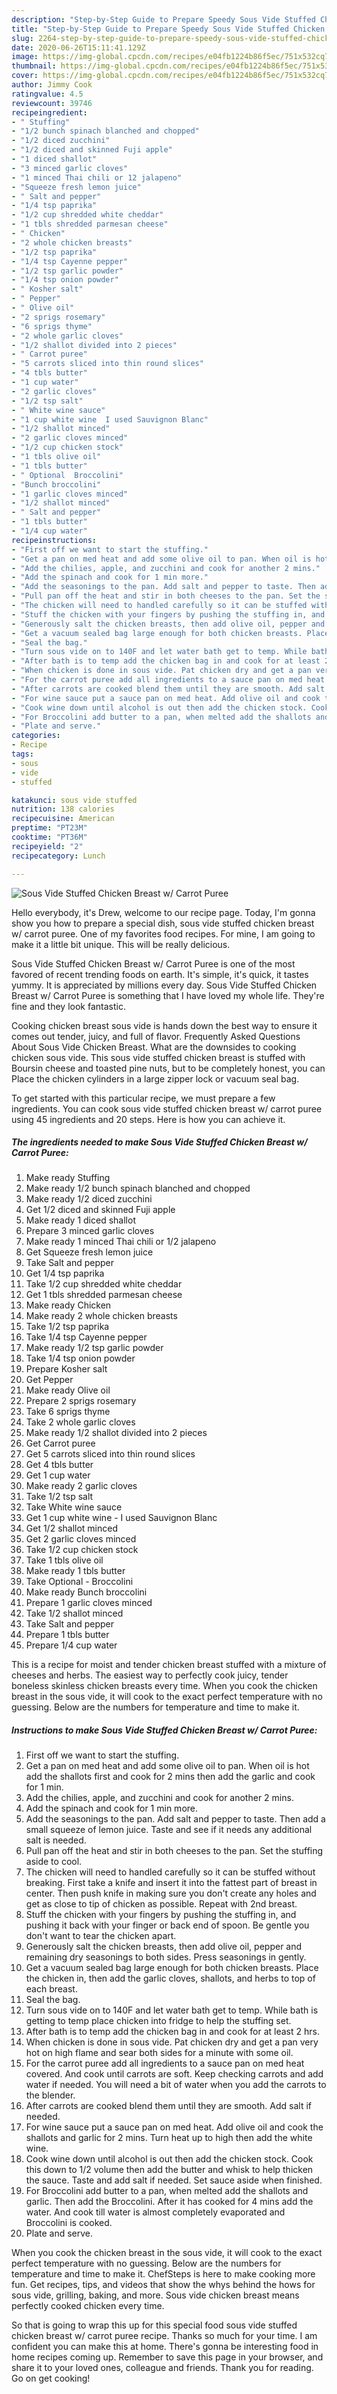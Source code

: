 ```yaml
---
description: "Step-by-Step Guide to Prepare Speedy Sous Vide Stuffed Chicken Breast w/ Carrot Puree"
title: "Step-by-Step Guide to Prepare Speedy Sous Vide Stuffed Chicken Breast w/ Carrot Puree"
slug: 2264-step-by-step-guide-to-prepare-speedy-sous-vide-stuffed-chicken-breast-w-carrot-puree
date: 2020-06-26T15:11:41.129Z
image: https://img-global.cpcdn.com/recipes/e04fb1224b86f5ec/751x532cq70/sous-vide-stuffed-chicken-breast-w-carrot-puree-recipe-main-photo.jpg
thumbnail: https://img-global.cpcdn.com/recipes/e04fb1224b86f5ec/751x532cq70/sous-vide-stuffed-chicken-breast-w-carrot-puree-recipe-main-photo.jpg
cover: https://img-global.cpcdn.com/recipes/e04fb1224b86f5ec/751x532cq70/sous-vide-stuffed-chicken-breast-w-carrot-puree-recipe-main-photo.jpg
author: Jimmy Cook
ratingvalue: 4.5
reviewcount: 39746
recipeingredient:
- " Stuffing"
- "1/2 bunch spinach blanched and chopped"
- "1/2 diced zucchini"
- "1/2 diced and skinned Fuji apple"
- "1 diced shallot"
- "3 minced garlic cloves"
- "1 minced Thai chili or 12 jalapeno"
- "Squeeze fresh lemon juice"
- " Salt and pepper"
- "1/4 tsp paprika"
- "1/2 cup shredded white cheddar"
- "1 tbls shredded parmesan cheese"
- " Chicken"
- "2 whole chicken breasts"
- "1/2 tsp paprika"
- "1/4 tsp Cayenne pepper"
- "1/2 tsp garlic powder"
- "1/4 tsp onion powder"
- " Kosher salt"
- " Pepper"
- " Olive oil"
- "2 sprigs rosemary"
- "6 sprigs thyme"
- "2 whole garlic cloves"
- "1/2 shallot divided into 2 pieces"
- " Carrot puree"
- "5 carrots sliced into thin round slices"
- "4 tbls butter"
- "1 cup water"
- "2 garlic cloves"
- "1/2 tsp salt"
- " White wine sauce"
- "1 cup white wine  I used Sauvignon Blanc"
- "1/2 shallot minced"
- "2 garlic cloves minced"
- "1/2 cup chicken stock"
- "1 tbls olive oil"
- "1 tbls butter"
- " Optional  Broccolini"
- "Bunch broccolini"
- "1 garlic cloves minced"
- "1/2 shallot minced"
- " Salt and pepper"
- "1 tbls butter"
- "1/4 cup water"
recipeinstructions:
- "First off we want to start the stuffing."
- "Get a pan on med heat and add some olive oil to pan. When oil is hot add the shallots first and cook for 2 mins then add the garlic and cook for 1 min."
- "Add the chilies, apple, and zucchini and cook for another 2 mins."
- "Add the spinach and cook for 1 min more."
- "Add the seasonings to the pan. Add salt and pepper to taste. Then add a small squeeze of lemon juice. Taste and see if it needs any additional salt is needed."
- "Pull pan off the heat and stir in both cheeses to the pan. Set the stuffing aside to cool."
- "The chicken will need to handled carefully so it can be stuffed without breaking. First take a knife and insert it into the fattest part of breast in center. Then push knife in making sure you don&#39;t create any holes and get as close to tip of chicken as possible. Repeat with 2nd breast."
- "Stuff the chicken with your fingers by pushing the stuffing in, and pushing it back with your finger or back end of spoon. Be gentle you don&#39;t want to tear the chicken apart."
- "Generously salt the chicken breasts, then add olive oil, pepper and remaining dry seasonings to both sides. Press seasonings in gently."
- "Get a vacuum sealed bag large enough for both chicken breasts. Place the chicken in, then add the garlic cloves, shallots, and herbs to top of each breast."
- "Seal the bag."
- "Turn sous vide on to 140F and let water bath get to temp. While bath is getting to temp place chicken into fridge to help the stuffing set."
- "After bath is to temp add the chicken bag in and cook for at least 2 hrs."
- "When chicken is done in sous vide. Pat chicken dry and get a pan very hot on high flame and sear both sides for a minute with some oil."
- "For the carrot puree add all ingredients to a sauce pan on med heat covered. And cook until carrots are soft. Keep checking carrots and add water if needed. You will need a bit of water when you add the carrots to the blender."
- "After carrots are cooked blend them until they are smooth. Add salt if needed."
- "For wine sauce put a sauce pan on med heat. Add olive oil and cook the shallots and garlic for 2 mins. Turn heat up to high then add the white wine."
- "Cook wine down until alcohol is out then add the chicken stock. Cook this down to 1/2 volume then add the butter and whisk to help thicken the sauce. Taste and add salt if needed. Set sauce aside when finished."
- "For Broccolini add butter to a pan, when melted add the shallots and garlic. Then add the Broccolini. After it has cooked for 4 mins add the water. And cook till water is almost completely evaporated and Broccolini is cooked."
- "Plate and serve."
categories:
- Recipe
tags:
- sous
- vide
- stuffed

katakunci: sous vide stuffed 
nutrition: 138 calories
recipecuisine: American
preptime: "PT23M"
cooktime: "PT36M"
recipeyield: "2"
recipecategory: Lunch

---
```



![Sous Vide Stuffed Chicken Breast w/ Carrot Puree](https://img-global.cpcdn.com/recipes/e04fb1224b86f5ec/751x532cq70/sous-vide-stuffed-chicken-breast-w-carrot-puree-recipe-main-photo.jpg)

Hello everybody, it's Drew, welcome to our recipe page. Today, I'm gonna show you how to prepare a special dish, sous vide stuffed chicken breast w/ carrot puree. One of my favorites food recipes. For mine, I am going to make it a little bit unique. This will be really delicious.

Sous Vide Stuffed Chicken Breast w/ Carrot Puree is one of the most favored of recent trending foods on earth. It's simple, it's quick, it tastes yummy. It is appreciated by millions every day. Sous Vide Stuffed Chicken Breast w/ Carrot Puree is something that I have loved my whole life. They're fine and they look fantastic.

Cooking chicken breast sous vide is hands down the best way to ensure it comes out tender, juicy, and full of flavor. Frequently Asked Questions About Sous Vide Chicken Breast. What are the downsides to cooking chicken sous vide. This sous vide stuffed chicken breast is stuffed with Boursin cheese and toasted pine nuts, but to be completely honest, you can Place the chicken cylinders in a large zipper lock or vacuum seal bag.


To get started with this particular recipe, we must prepare a few ingredients. You can cook sous vide stuffed chicken breast w/ carrot puree using 45 ingredients and 20 steps. Here is how you can achieve it.

<!--inarticleads1-->

##### The ingredients needed to make Sous Vide Stuffed Chicken Breast w/ Carrot Puree:

1. Make ready  Stuffing
1. Make ready 1/2 bunch spinach blanched and chopped
1. Make ready 1/2 diced zucchini
1. Get 1/2 diced and skinned Fuji apple
1. Make ready 1 diced shallot
1. Prepare 3 minced garlic cloves
1. Make ready 1 minced Thai chili or 1/2 jalapeno
1. Get Squeeze fresh lemon juice
1. Take  Salt and pepper
1. Get 1/4 tsp paprika
1. Take 1/2 cup shredded white cheddar
1. Get 1 tbls shredded parmesan cheese
1. Make ready  Chicken
1. Make ready 2 whole chicken breasts
1. Take 1/2 tsp paprika
1. Take 1/4 tsp Cayenne pepper
1. Make ready 1/2 tsp garlic powder
1. Take 1/4 tsp onion powder
1. Prepare  Kosher salt
1. Get  Pepper
1. Make ready  Olive oil
1. Prepare 2 sprigs rosemary
1. Take 6 sprigs thyme
1. Take 2 whole garlic cloves
1. Make ready 1/2 shallot divided into 2 pieces
1. Get  Carrot puree
1. Get 5 carrots sliced into thin round slices
1. Get 4 tbls butter
1. Get 1 cup water
1. Make ready 2 garlic cloves
1. Take 1/2 tsp salt
1. Take  White wine sauce
1. Get 1 cup white wine - I used Sauvignon Blanc
1. Get 1/2 shallot minced
1. Get 2 garlic cloves minced
1. Take 1/2 cup chicken stock
1. Take 1 tbls olive oil
1. Make ready 1 tbls butter
1. Take  Optional - Broccolini
1. Make ready Bunch broccolini
1. Prepare 1 garlic cloves minced
1. Take 1/2 shallot minced
1. Take  Salt and pepper
1. Prepare 1 tbls butter
1. Prepare 1/4 cup water


This is a recipe for moist and tender chicken breast stuffed with a mixture of cheeses and herbs. The easiest way to perfectly cook juicy, tender boneless skinless chicken breasts every time. When you cook the chicken breast in the sous vide, it will cook to the exact perfect temperature with no guessing. Below are the numbers for temperature and time to make it. 

<!--inarticleads2-->

##### Instructions to make Sous Vide Stuffed Chicken Breast w/ Carrot Puree:

1. First off we want to start the stuffing.
1. Get a pan on med heat and add some olive oil to pan. When oil is hot add the shallots first and cook for 2 mins then add the garlic and cook for 1 min.
1. Add the chilies, apple, and zucchini and cook for another 2 mins.
1. Add the spinach and cook for 1 min more.
1. Add the seasonings to the pan. Add salt and pepper to taste. Then add a small squeeze of lemon juice. Taste and see if it needs any additional salt is needed.
1. Pull pan off the heat and stir in both cheeses to the pan. Set the stuffing aside to cool.
1. The chicken will need to handled carefully so it can be stuffed without breaking. First take a knife and insert it into the fattest part of breast in center. Then push knife in making sure you don&#39;t create any holes and get as close to tip of chicken as possible. Repeat with 2nd breast.
1. Stuff the chicken with your fingers by pushing the stuffing in, and pushing it back with your finger or back end of spoon. Be gentle you don&#39;t want to tear the chicken apart.
1. Generously salt the chicken breasts, then add olive oil, pepper and remaining dry seasonings to both sides. Press seasonings in gently.
1. Get a vacuum sealed bag large enough for both chicken breasts. Place the chicken in, then add the garlic cloves, shallots, and herbs to top of each breast.
1. Seal the bag.
1. Turn sous vide on to 140F and let water bath get to temp. While bath is getting to temp place chicken into fridge to help the stuffing set.
1. After bath is to temp add the chicken bag in and cook for at least 2 hrs.
1. When chicken is done in sous vide. Pat chicken dry and get a pan very hot on high flame and sear both sides for a minute with some oil.
1. For the carrot puree add all ingredients to a sauce pan on med heat covered. And cook until carrots are soft. Keep checking carrots and add water if needed. You will need a bit of water when you add the carrots to the blender.
1. After carrots are cooked blend them until they are smooth. Add salt if needed.
1. For wine sauce put a sauce pan on med heat. Add olive oil and cook the shallots and garlic for 2 mins. Turn heat up to high then add the white wine.
1. Cook wine down until alcohol is out then add the chicken stock. Cook this down to 1/2 volume then add the butter and whisk to help thicken the sauce. Taste and add salt if needed. Set sauce aside when finished.
1. For Broccolini add butter to a pan, when melted add the shallots and garlic. Then add the Broccolini. After it has cooked for 4 mins add the water. And cook till water is almost completely evaporated and Broccolini is cooked.
1. Plate and serve.


When you cook the chicken breast in the sous vide, it will cook to the exact perfect temperature with no guessing. Below are the numbers for temperature and time to make it. ChefSteps is here to make cooking more fun. Get recipes, tips, and videos that show the whys behind the hows for sous vide, grilling, baking, and more. Sous vide chicken breast means perfectly cooked chicken every time. 

So that is going to wrap this up for this special food sous vide stuffed chicken breast w/ carrot puree recipe. Thanks so much for your time. I am confident you can make this at home. There's gonna be interesting food in home recipes coming up. Remember to save this page in your browser, and share it to your loved ones, colleague and friends. Thank you for reading. Go on get cooking!
